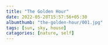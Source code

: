 ```yaml
---
title: "The Golden Hour"
date: 2022-05-28T15:57:56+05:30
albumthumb: "the-golden-hour/001.jpg"
tags: [sun, sky, house]
catagories: [nature, self]
---
```


